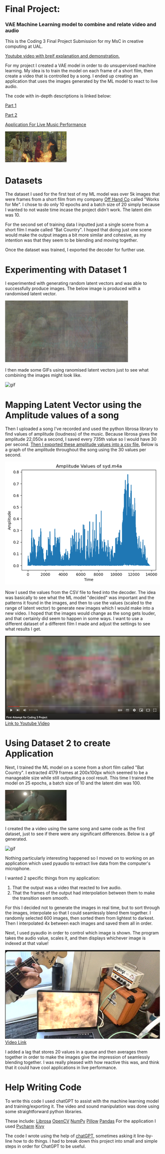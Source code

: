 # Final Project: #
### VAE Machine Learning model to combine and relate video and audio ###

This is the Coding 3 Final Project Submission for my MsC in creative computing at UAL.

[Youtube video with breif explanation and demonstration.](https://youtu.be/iFEo42yb-hs)

For my project I created a VAE model in order to do unsupervised machine learning. My idea is to train the model on each frame of a short film, then create a video that is controlled by a song.
I ended up creating an application that uses the images generated by the ML model to react to live audio. 

The code with in-depth descriptions is linked below: 

[Part 1](https://github.com/mkh7878/VAE_MLforCombiningVideoAndAudio/blob/Images/Coding3-MaeHorak-WFM-Part1.ipynb)

[Part 2](https://github.com/mkh7878/VAE_MLforCombiningVideoAndAudio/blob/main/Coding3-MaeHorak-WFM-Part2.ipynb)

[Application For Live Music Performance](https://github.com/mkh7878/VAE_MLforCombiningVideoAndAudio/blob/main/main.py)

![WFM screenshot](https://raw.githubusercontent.com/mkh7878/VAE_MLforCombiningVideoAndAudio/Images/frame_3712.png)

# Datasets #

The dataset I used for the first test of my ML model was over 5k images that were frames from a short film from my company [Off Hand Co](https://www.offhandco.com/) called "Works for Me". I chose to do only 10 epochs and a batch size of 20 simply because I wanted to not waste time incase the project didn't work. The latent dim was 10.

For the second set of training data I inputted just a single scene from a short film I made called "Bat Country". I hoped that doing just one scene would make the output images a bit more similar and cohesive, as my intention was that they seem to be blending and moving together. 

Once the dataset was trained, I exported the decoder for further use.

# Experimenting with Dataset 1 #

I experimented with generating random latent vectors and was able to successfully produce images. The below image is produced with a randomised latent vector.

![random latent vector generation](https://raw.githubusercontent.com/mkh7878/VAE_MLforCombiningVideoAndAudio/Images/image_6870.png)

I then made some GIFs using ranomised latent vectors just to see what combining the images might look like.

![gif](https://github.com/mkh7878/VAE_MLforCombiningVideoAndAudio/blob/Images/gif_0.gif?raw=true)

# Mapping Latent Vector using the Amplitude values of a song # 

Then I uploaded a song I've recorded and used the python librosa library to find values of amplitude (loudness) of the music. Because librosa gives the amplitude 22,050x a second, I saved every 735th value so I would have 30 per second. [Then I exported these amplitude values into a csv file.](https://github.com/mkh7878/VAE_MLforCombiningVideoAndAudio/blob/Images/updated_amplitude.csv) Below is a graph of the amplitude throughout the song using the 30 values per second.

![graph](https://raw.githubusercontent.com/mkh7878/VAE_MLforCombiningVideoAndAudio/Images/download%20(1).png)

Now I used the values from the CSV file to feed into the decoder. The idea was basically to see what the ML model "decided" was important and the patterns it found in the images, and then to use the values (scaled to the range of latent vector) to generate new images which I would make into a new video. I hoped that the images would change as the song gets louder, and that certainly did seem to happen in some ways. I want to use a different dataset of a different film I made and adjust the settings to see what results I get.

[![video link](https://raw.githubusercontent.com/mkh7878/VAE_MLforCombiningVideoAndAudio/Images/Screenshot%202023-06-13%20at%2011.48.30%20am.png)](https://www.youtube.com/watch?v=iHyoilV8OI0)
[Link to Youtube Video](https://www.youtube.com/watch?v=iHyoilV8OI0)

# Using Dataset 2 to create Application # 

Next, I trained the ML model on a scene from a short film called "Bat Country". I extracted 4179 frames at 200x100px which seemed to be a manageable size while still outputting a cool result. This time I trained the model on 25 epochs, a batch size of 10 and the latent dim was 100.

![Bat Country Screenshot](https://raw.githubusercontent.com/mkh7878/VAE_MLforCombiningVideoAndAudio/Images/frame1722.jpg)

I created the a video using the same song and same code as the first dataset, just to see if there were any significant differences. Below is a gif generated.

![gif](https://github.com/mkh7878/VAE_MLforCombiningVideoAndAudio/blob/Images/gif_4.gif?raw=true)

Nothing particularly interesting happened so I moved on to working on an application which used pyaudio to extract live data from the computer's microphone. 

I wanted 2 specific things from my application: 

1. That the output was a video that reacted to live audio.
2. That the frames of the output had interpolation between them to make the transition seem smooth. 

For this I decided not to generate the images in real time, but to sort through the images, interpolate so that I could seamlessly blend them together. I randomly selected 600 images, then sorted them from lightest to darkest. Then I interpolated 4x between each images and saved them all in order.

Next, I used pyaudio in order to control which image is shown. The program takes the audio value, scales it, and then displays whichever image is indexed at that value! 

![app working](https://raw.githubusercontent.com/mkh7878/VAE_MLforCombiningVideoAndAudio/Images/Screenshot%202023-06-14%20at%2011.04.52%20pm.png)
[Video Link](https://www.youtube.com/watch?v=iFEo42yb-hs)

I added a lag that stores 20 values in a queue and then averages them together in order to make the images give the impression of seamlessly blending together. I was really pleased with how reactive this was, and think that it could have cool applications in live performance.


# Help Writing Code # 

To write this code I used chatGPT to assist with the machine learning model and training/exporting it. The video and sound manipulation was done using some straightforward python libraries. 

These include:
[Librosa](https://pypi.org/project/librosa/)
[OpenCV](https://docs.opencv.org/4.x/d1/dfb/intro.html)
[NumPy](https://numpy.org/)
[Pillow](https://python-pillow.org/)
[Pandas](https://pandas.pydata.org/)
For the application I used
[Pycharm](https://www.jetbrains.com/help/pycharm/installation-guide.html)
[Kivy](https://kivy.org/)

The code I wrote using the help of [chatGPT](https://chat.openai.com/), sometimes asking it line-by-line how to do things. I had to break down this project into small and simple steps in order for ChatGPT to be useful.


